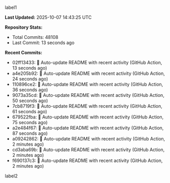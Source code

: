 
label1 
<!-- ACTIVITY_START -->
**Last Updated:** 2025-10-07 14:43:25 UTC

**Repository Stats:**
- Total Commits: 48108
- Last Commit: 13 seconds ago

**Recent Commits:**
- 02ff13433: 🤖 Auto-update README with recent activity (GitHub Action, 13 seconds ago)
- a4e205b92: 🤖 Auto-update README with recent activity (GitHub Action, 24 seconds ago)
- 110896ce2: 🤖 Auto-update README with recent activity (GitHub Action, 36 seconds ago)
- 9073a35cd: 🤖 Auto-update README with recent activity (GitHub Action, 50 seconds ago)
- 7cb8719f3: 🤖 Auto-update README with recent activity (GitHub Action, 61 seconds ago)
- 679522fba: 🤖 Auto-update README with recent activity (GitHub Action, 75 seconds ago)
- a2e484f67: 🤖 Auto-update README with recent activity (GitHub Action, 87 seconds ago)
- a09242862: 🤖 Auto-update README with recent activity (GitHub Action, 2 minutes ago)
- cd3aba69b: 🤖 Auto-update README with recent activity (GitHub Action, 2 minutes ago)
- f690137c3: 🤖 Auto-update README with recent activity (GitHub Action, 2 minutes ago)
<!-- ACTIVITY_END -->

label2
